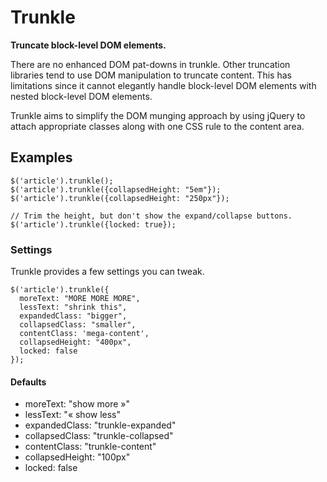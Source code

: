 # Trunkle

**Truncate block-level DOM elements.**

There are no enhanced DOM pat-downs in trunkle. Other truncation libraries tend
to use DOM manipulation to truncate content. This has limitations since it
cannot elegantly handle block-level DOM elements with nested block-level DOM
elements.

Trunkle aims to simplify the DOM munging approach by using jQuery to attach
appropriate classes along with one CSS rule to the content area.

## Examples

    $('article').trunkle();
    $('article').trunkle({collapsedHeight: "5em"});
    $('article').trunkle({collapsedHeight: "250px"});

    // Trim the height, but don't show the expand/collapse buttons.
    $('article').trunkle({locked: true});

### Settings

Trunkle provides a few settings you can tweak.

    $('article').trunkle({
      moreText: "MORE MORE MORE",
      lessText: "shrink this",
      expandedClass: "bigger",
      collapsedClass: "smaller",
      contentClass: 'mega-content',
      collapsedHeight: "400px",
      locked: false
    });


#### Defaults

  * moreText: "show more »"
  * lessText: "« show less"
  * expandedClass: "trunkle-expanded"
  * collapsedClass: "trunkle-collapsed"
  * contentClass: "trunkle-content"
  * collapsedHeight: "100px"
  * locked: false
